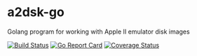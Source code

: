 # a2dsk-go
Golang program for working with Apple II emulator disk images

[![Build Status](https://travis-ci.org/JohnStrunk/a2dsk-go.svg?branch=master)](https://travis-ci.org/JohnStrunk/a2dsk-go)
[![Go Report Card](https://goreportcard.com/badge/github.com/JohnStrunk/a2dsk-go)](https://goreportcard.com/report/github.com/JohnStrunk/a2dsk-go)
[![Coverage Status](https://coveralls.io/repos/github/JohnStrunk/a2dsk-go/badge.svg)](https://coveralls.io/github/JohnStrunk/a2dsk-go)
